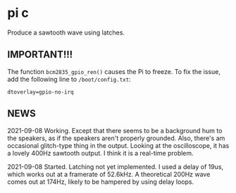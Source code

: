 # pi c

Produce a sawtooth wave using latches.

## IMPORTANT!!!

The function `bcm2835_gpio_ren()` causes the Pi to freeze.
To fix the issue, add the following line to `/boot/config.txt`:
```
dtoverlay=gpio-no-irq
```

## NEWS

2021-09-08	Working. Except that there seems to be a background
hum to the speakers, as if the speakers aren't properly grounded.
Also, there's am occasional glitch-type thing in the output.
Looking at the oscilloscope, it has a lovely 400Hz sawtooth output.
I think it is a real-time problem.


2021-09-08	Started. Latching not yet implemented. 
I used a delay of 19us, which works out at a framerate of 52.6kHz. 
A theoretical 200Hz wave comes out at 174Hz, likely to be hampered
by using delay loops.
